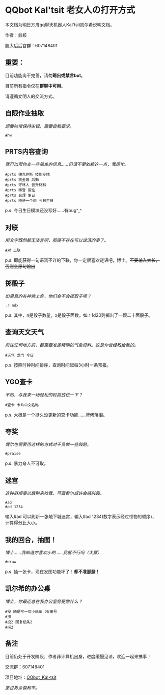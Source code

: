 # QQbot Kal'tsit 老女人の打开方式

本文档为明日方舟qq聊天机器人Kal'tsit凯尔希说明文档。

作者：氦核 

凯太后后宫群：607148401


## 重要：

目前功能尚不完善，请勿**踢出或禁言bot**。

目前所有指令仅在**群聊中可用**。

请遵循文明人的交流方式。



## 自限作业抽取

*想要时常保持尖锐，需要自我要求。*

```
#hw
```



## PRTS内容查询

*我可以帮你查一些简单的信息……但请不要依赖这一点，我很忙。*

```
#prts 德克萨斯 技能专精
#prts 桃金娘 后勤
#prts 守林人 晋升材料
#prts 稀音 属性
#prts 真理 生日
#prts 随便一个词 今日生日
```

p.s. 今日生日模块还没写好……有bug^_^



## 对联

*用文字既然都无法言明，那便不存在可以说清的事了。*

```
#对 上联
```

p.s. 即能获得一句语焉不详的下联，你一定很喜欢谜语吧，博士。<del>不要输入太长，否则会原句输出</del>



## 掷骰子

*如果真的有神佛上帝，他们会不会掷骰子呢？*

```
.r ndx
```

p.s. 其中，n是骰子数量，x是骰子面数。如.r 1d20则掷出了一颗二十面骰子。



## 查询天文天气

*前往任何地方前，都需要准备精确的气象资料。这是你曾经教给我的。*

```
#天气 龙门 今日
```

p.s. 按照时钟时间排序，查询时间起每3小时一条预报。



## YGO查卡

*不如，与我来一场轻松的轮抓放松一下？*

```
#查卡 卡片中文名称
```

p.s. 大概是一个挺久没更新的查卡功能……牌佬落泪。



## 夸奖

*偶尔也需要用这样的方式对干员做一些鼓励。*

```
#praise
```

p.s. 暴力夸人不可取。



## 迷宫

*这种麻烦事以后别来找我，可露希尔或许会感兴趣。*

```
#ad
#ad 1234
```

输入#ad 可以刷新一张地下城迷宫，输入#ad 1234(数字表示经过怪物的顺序)，计算得分比大小。



## 我的回合，抽图！

*博士……我知道你喜欢小的……我就不行吗（大雾）*

```
#draw
```

p.s. 抽一张卡，现在发图功能坏了！**都不准瑟瑟！**



## 凯尔希的办公桌

*博士，你最近总在我办公室旁晃悠什么？*

```
#投 随便写一句小纸条（有编号
#捞
#投2 回复纸条2
#捞2
```



## 备注

目前仍处于开发阶段，作者非计算机出身，进度缓慢见谅，欢迎一起来搞事！

交流群：607148401

项目地址：[QQbot_Kal-tsit](https://github.com/konelane/QQbot_Kal-tsit)

*愿世界永葆和平。*

